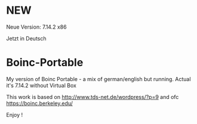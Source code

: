 # NEW

Neue Version: 7.14.2 x86

Jetzt in Deutsch


# Boinc-Portable
My version of Boinc Portable - a mix of german/english but running. Actual it's 7.14.2 without Virtual Box

This work is based on http://www.tds-net.de/wordpress/?p=9 and ofc https://boinc.berkeley.edu/

Enjoy !
